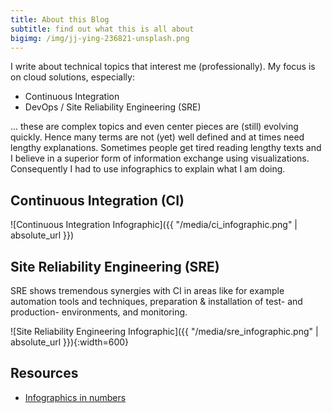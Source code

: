 ```yaml
---
title: About this Blog
subtitle: find out what this is all about
bigimg: /img/jj-ying-236821-unsplash.png
---
```


I write about technical topics that interest me (professionally). My focus is on cloud solutions, especially:

* Continuous Integration
* DevOps / Site Reliability Engineering (SRE)

... these are complex topics and even center pieces are (still) evolving quickly. Hence many terms are not (yet) well defined and at times need lengthy explanations. Sometimes people get tired reading lengthy texts and I believe in a superior form of information exchange using visualizations. Consequently I had to use infographics to explain what I am doing.


## Continuous Integration (CI)

![Continuous Integration Infographic]({{ "/media/ci_infographic.png" | absolute_url }})


## Site Reliability Engineering (SRE)

SRE shows tremendous synergies with CI in areas like for example automation tools and techniques, preparation & installation of test- and production- environments, and monitoring.

![Site Reliability Engineering Infographic]({{ "/media/sre_infographic.png" | absolute_url }}){:width=600}


## Resources

* [Infographics in numbers](https://neomam.com/interactive/13reasons/)
